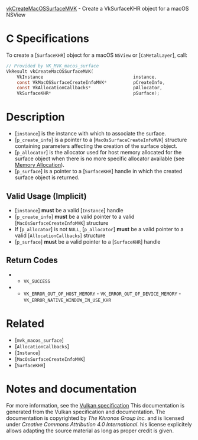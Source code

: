 [vkCreateMacOSSurfaceMVK](https://www.khronos.org/registry/vulkan/specs/1.3-extensions/man/html/vkCreateMacOSSurfaceMVK.html) - Create a VkSurfaceKHR object for a macOS NSView

# C Specifications
To create a [`SurfaceKHR`] object for a macOS `NSView` or
[`CaMetalLayer`], call:
```c
// Provided by VK_MVK_macos_surface
VkResult vkCreateMacOSSurfaceMVK(
    VkInstance                                  instance,
    const VkMacOSSurfaceCreateInfoMVK*          pCreateInfo,
    const VkAllocationCallbacks*                pAllocator,
    VkSurfaceKHR*                               pSurface);
```

# Description
- [`instance`] is the instance with which to associate the surface.
- [`p_create_info`] is a pointer to a [`MacOsSurfaceCreateInfoMVK`] structure containing parameters affecting the creation of the surface object.
- [`p_allocator`] is the allocator used for host memory allocated for the surface object when there is no more specific allocator available (see [Memory Allocation](https://www.khronos.org/registry/vulkan/specs/1.3-extensions/html/vkspec.html#memory-allocation)).
- [`p_surface`] is a pointer to a [`SurfaceKHR`] handle in which the created surface object is returned.

## Valid Usage (Implicit)
-  [`instance`] **must**  be a valid [`Instance`] handle
-  [`p_create_info`] **must**  be a valid pointer to a valid [`MacOsSurfaceCreateInfoMVK`] structure
-    If [`p_allocator`] is not `NULL`, [`p_allocator`] **must**  be a valid pointer to a valid [`AllocationCallbacks`] structure
-  [`p_surface`] **must**  be a valid pointer to a [`SurfaceKHR`] handle

## Return Codes
*   - `VK_SUCCESS` 
*   - `VK_ERROR_OUT_OF_HOST_MEMORY`  - `VK_ERROR_OUT_OF_DEVICE_MEMORY`  - `VK_ERROR_NATIVE_WINDOW_IN_USE_KHR`

# Related
- [`mvk_macos_surface`]
- [`AllocationCallbacks`]
- [`Instance`]
- [`MacOsSurfaceCreateInfoMVK`]
- [`SurfaceKHR`]

# Notes and documentation
For more information, see the [Vulkan specification](https://www.khronos.org/registry/vulkan/specs/1.3-extensions/html/vkspec.html)
This documentation is generated from the Vulkan specification and documentation.
The documentation is copyrighted by *The Khronos Group Inc.* and is licensed under *Creative Commons Attribution 4.0 International*.
his license explicitely allows adapting the source material as long as proper credit is given.
        